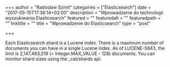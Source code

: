 +++
author = "Radosław Szmit"
categories = ["Elasticsearch"]
date = "2017-05-15T17:36:14+02:00"
description = "Wprowadzenie do technologii wyszukiwania Elasticsearch"
featured = ""
featuredalt = ""
featuredpath = ""
linktitle = ""
title = "Wprowadzenie do Elasticsearch"
type = "post"

+++


Each Elasticsearch shard is a Lucene index. There is a maximum number of documents you can have in a single Lucene index. As of LUCENE-5843, the limit is 2,147,483,519 (= Integer.MAX_VALUE - 128) documents. You can monitor shard sizes using the _cat/shards api.


